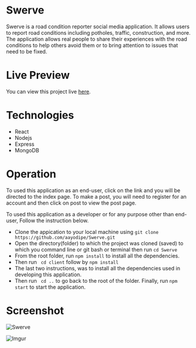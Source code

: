 # Swerve

Swerve is a road condition reporter social media application. It allows users to report road conditions including potholes, traffic, construction, and more. The application allows real people to share their experiences with the road conditions to help others avoid them or to bring attention to issues that need to be fixed. 

# Live Preview 
You can view this project live [here](https://github.com/aayodipe/Swerve).

# Technologies
* React
* Nodejs
* Express
* MongoDB

# Operation
To used this application as an end-user, click on the link  and you will be directed to the index page. To make a post, you will need to register for an account and then click on post to view the post page.

To used this application as a developer or for any purpose other than end-user, Follow the instruction below.

* Clone the appication to your local machine using ```git clone https://github.com/aayodipe/Swerve.git ```
* Open the directory(folder) to which the project was cloned (saved) to which you command line or git bash or terminal then run ```cd Swerve```
* From the root folder, run ```npm install``` to install all the dependencies.
* Then run  ``` cd client``` follow by ``` npm install ``` 
* The last two instructions, was to install all the dependencies used in developing this application.
* Then run ``` cd ..``` to go back to the root of the folder.
Finally, run ``` npm start ``` to start the application.

# Screenshot

![Swerve](https://i.imgur.com/1TOfw0p.png)

![Imgur](https://i.imgur.com/QyIpVDv.png)
